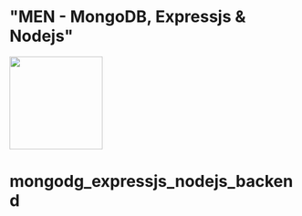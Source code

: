 # "MEN - MongoDB, Expressjs & Nodejs"
[<img src="https://cdn.gomix.com/2bdfb3f8-05ef-4035-a06e-2043962a3a13%2Fremix-button.svg" width="163px" />](https://glitch.com/edit/#!/import/github/daucko/mongodb_expressjs_nodejs_backend)
# mongodg_expressjs_nodejs_backend
